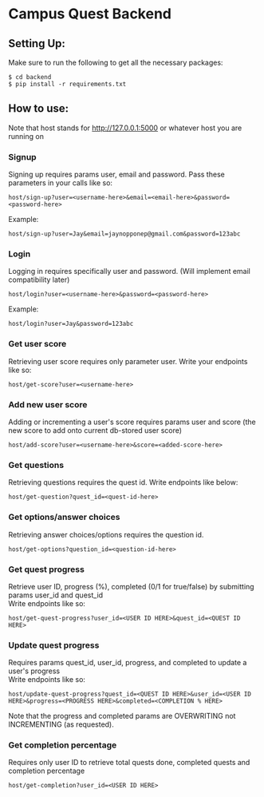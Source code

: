 # Campus Quest Backend

## Setting Up: </br>
Make sure to run the following to get all the necessary packages:
```
$ cd backend
$ pip install -r requirements.txt
```

## How to use: </br>
Note that host stands for http://127.0.0.1:5000 or whatever host you are running on
### Signup
Signing up requires params user, email and password. Pass these parameters in your calls like so:</br>
```
host/sign-up?user=<username-here>&email=<email-here>&password=<password-here>
```
Example:
```
host/sign-up?user=Jay&email=jaynopponep@gmail.com&password=123abc
```

### Login
Logging in requires specifically user and password. (Will implement email compatibility later)
```
host/login?user=<username-here>&password=<password-here>
```
Example:
```
host/login?user=Jay&password=123abc
```
### Get user score
Retrieving user score requires only parameter user. Write your endpoints like so:</br>
```
host/get-score?user=<username-here>
```

### Add new user score
Adding or incrementing a user's score requires params user and score (the new score to add onto current db-stored user score)</br>
```
host/add-score?user=<username-here>&score=<added-score-here>
```

### Get questions
Retrieving questions requires the quest id. Write endpoints like below:</br>
```
host/get-question?quest_id=<quest-id-here>
```

### Get options/answer choices
Retrieving answer choices/options requires the question id.</br>
```
host/get-options?question_id=<question-id-here>
```

### Get quest progress
Retrieve user ID, progress (%), completed (0/1 for true/false) by submitting params user_id and quest_id</br>
Write endpoints like so:
```
host/get-quest-progress?user_id=<USER ID HERE>&quest_id=<QUEST ID HERE>
```

### Update quest progress
Requires params quest_id, user_id, progress, and completed to update a user's progress</br>
Write endpoints like so:
```
host/update-quest-progress?quest_id=<QUEST ID HERE>&user_id=<USER ID HERE>&progress=<PROGRESS HERE>&completed=<COMPLETION % HERE>
```
Note that the progress and completed params are OVERWRITING not INCREMENTING (as requested).
### Get completion percentage
Requires only user ID to retrieve total quests done, completed quests and completion percentage</br>
```
host/get-completion?user_id=<USER ID HERE>
```

